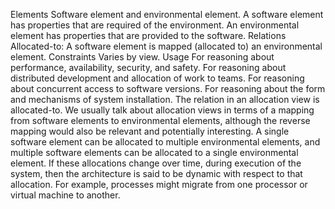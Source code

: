 Elements Software element and environmental element. A software element has properties that are required of the environment. An environmental element has properties that are provided to the software. Relations Allocated-to: A software element is mapped (allocated to) an environmental element. Constraints Varies by view. Usage For reasoning about performance, availability, security, and safety. For reasoning about distributed development and allocation of work to teams. For reasoning about concurrent access to software versions. For reasoning about the form and mechanisms of system installation. The relation in an allocation view is allocated-to. We usually talk about allocation views in terms of a mapping from software elements to environmental elements, although the reverse mapping would also be relevant and potentially interesting. A single software element can be allocated to multiple environmental elements, and multiple software elements can be allocated to a single environmental element. If these allocations change over time, during execution of the system, then the architecture is said to be dynamic with respect to that allocation. For example, processes might migrate from one processor or virtual machine to another.